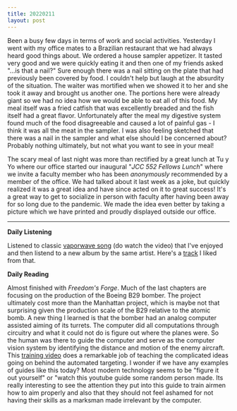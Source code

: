 ```yaml
---
title: 20220211
layout: post
---
```


Been a busy few days in terms of work and social activities. Yesterday I went with my office mates to a Brazilian restaurant that we had always heard good things about. We ordered a house sampler appetizer. It tasted very good and we were quickly eating it and then one of my friends asked "...is that a nail?" Sure enough there was a nail sitting on the plate that had previously been covered by food. I couldn't help but laugh at the absurdity of the situation. The waiter was mortified when we showed it to her and she took it away and brought us another one. The portions here were already giant so we had no idea how we would be able to eat all of this food. My meal itself was a fried catfish that was excellently breaded and the fish itself had a great flavor. Unfortunately after the meal my digestive system found much of the food disagreeable and caused a lot of painful gas - I think it was all the meat in the sampler. I was also feeling sketched that there was a nail in the sampler and what else should I be concerned about? Probably nothing ultimately, but not what you want to see in your meal! 

The scary meal of last night was more than rectified by a great lunch at Tu y Yo where our office started our inaugural "*JCC 552 Fellows Lunch*" where we invite a faculty member who has been *anonymously* recommended by a member of the office. We had talked about it last week as a joke, but quickly realized it was a great idea and have since acted on it to great success! It's a great way to get to socialize in person with faculty after having been away for so long due to the pandemic. We made the idea even better by taking a picture which we have printed and proudly displayed outside our office.

---

**Daily Listening**

Listened to classic [vaporwave song](https://www.youtube.com/watch?v=HG9ilI2zuTE) (do watch the video) that I've enjoyed and then listend to a new album by the same artist. Here's a [track](https://open.spotify.com/track/0eDktvsIoVuQFfbfdq2MwN?si=789b646e14514e37) I liked from that.


**Daily Reading**

Almost finished with *Freedom's Forge*. Much of the last chapters are focusing on the production of the Boeing B29 bomber. The project ultimately cost more than the Manhattan project, which is maybe not that surprising given the production scale of the B29 relative to the atomic bomb. A new thing I learned is that the bomber had an analog computer assisted aiming of its turrets. The computer did all computations through circuitry and what it could not do is figure out where the planes were. So the human was there to guide the computer and serve as the computer vision system by identifying the distance and motion of the enemy aircraft. This [training video](https://www.youtube.com/watch?v=mJExsIp4yO8 ) does a remarkable job of teaching the complicated ideas going on behind the automated targeting. I wonder if we have any examples of guides like this today? Most modern technology seems to be "figure it out yourself" or "watch this youtube guide some random person made. Its really interesting to see the attention they put into this guide to train airmen how to aim properly and also that they should not feel ashamed for not having their skills as a marksman made irrelevant by the computer.